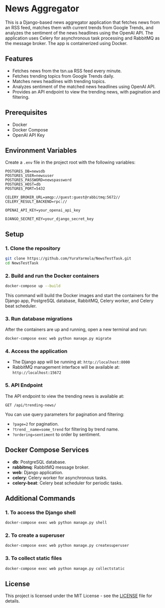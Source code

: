 # News Aggregator

This is a Django-based news aggregator application that fetches news from an RSS feed, matches them with current trends from Google Trends, and analyzes the sentiment of the news headlines using the OpenAI API. The application uses Celery for asynchronous task processing and RabbitMQ as the message broker. The app is containerized using Docker.

## Features

- Fetches news from the tsn.ua RSS feed every minute.
- Fetches trending topics from Google Trends daily.
- Matches news headlines with trending topics.
- Analyzes sentiment of the matched news headlines using OpenAI API.
- Provides an API endpoint to view the trending news, with pagination and filtering.

## Prerequisites

- Docker
- Docker Compose
- OpenAI API Key

## Environment Variables

Create a `.env` file in the project root with the following variables:

```
POSTGRES_DB=newsdb
POSTGRES_USER=newsuser
POSTGRES_PASSWORD=newspassword
POSTGRES_HOST=db
POSTGRES_PORT=5432

CELERY_BROKER_URL=amqp://guest:guest@rabbitmq:5672//
CELERY_RESULT_BACKEND=rpc://

OPENAI_API_KEY=your_openai_api_key

DJANGO_SECRET_KEY=your_django_secret_key
```

## Setup

### 1. Clone the repository

```bash
git clone https://github.com/YuraYarmola/NewsTestTask.git
cd NewsTestTask
```

### 2. Build and run the Docker containers

```bash
docker-compose up --build
```

This command will build the Docker images and start the containers for the Django app, PostgreSQL database, RabbitMQ, Celery worker, and Celery beat scheduler.

### 3. Run database migrations

After the containers are up and running, open a new terminal and run:

```bash
docker-compose exec web python manage.py migrate
```

### 4. Access the application

- The Django app will be running at: `http://localhost:8000`
- RabbitMQ management interface will be available at: `http://localhost:15672` 

### 5. API Endpoint

The API endpoint to view the trending news is available at:

```
GET /api/trending-news/
```

You can use query parameters for pagination and filtering:
- `?page=2` for pagination.
- `?trend__name=some_trend` for filtering by trend name.
- `?ordering=sentiment` to order by sentiment.

## Docker Compose Services

- **db**: PostgreSQL database.
- **rabbitmq**: RabbitMQ message broker.
- **web**: Django application.
- **celery**: Celery worker for asynchronous tasks.
- **celery-beat**: Celery beat scheduler for periodic tasks.

## Additional Commands

### 1. To access the Django shell

```bash
docker-compose exec web python manage.py shell
```

### 2. To create a superuser

```bash
docker-compose exec web python manage.py createsuperuser
```

### 3. To collect static files

```bash
docker-compose exec web python manage.py collectstatic
```

## License

This project is licensed under the MIT License - see the [LICENSE](LICENSE) file for details.

